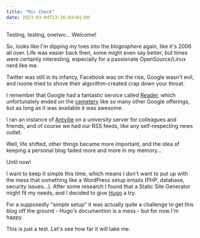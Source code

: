 ```yaml
---
title: "Mic Check"
date: 2023-03-04T13:26:03+01:00
---
```

Testing, testing, onetwo... Welcome!

So, looks like I'm dipping my toes into the *blogosphere* again, like
it's 2006 all over.  Life was easier back then, some might even say
better, but times were certainly interesting, especially for a
passionate OpenSource/Linux nerd like me.

Twitter was still in its infancy, Facebook was on the rise, Google
wasn't evil, and noone tried to shove their algorithm-created crap down
your throat.

I remember that Google had a fantastic service called
[Reader](https://en.wikipedia.org/wiki/Google_Reader), which
unfortunately ended on the [cemetery](https://gcemetery.co) like so many
other Google offerings, but as long as it was available it was awesome. 

I ran an instance of [Antville](https://antville.org) on a university
server for colleagues and friends, and of course we had our RSS feeds,
like any self-respecting news outlet.

Well, life shifted, other things became more important, and the idea of
keeping a personal blog faded more and more in my memory...

Until now!

I want to keep it simple this time, which means I don't want to put up
with the mess that something like a WordPress setup entails (PHP,
database, security issues...).  After some research I found that a
Static Site Generator might fit my needs, and I decided to give
[Hugo](https://gohugo.io) a try.

For a supposedly "simple setup" it was actually quite a challenge
to get this blog off the ground - Hugo's documention is a mess - but for
now I'm happy.

This is just a test.  Let's see how far it will take me.
